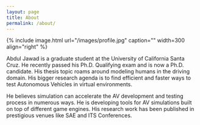 ```yaml
---
layout: page
title: About
permalink: /about/
---
```


{% include image.html url="/images/profile.jpg" caption="" width=300 align="right" %}




Abdul Jawad is a graduate student at the University of California Santa Cruz. He recently passed his Ph.D. Qualifying exam and is now a Ph.D. candidate. His thesis topic roams around modeling humans in the driving domain. His bigger research agenda is to find efficient and faster ways to test Autonomous Vehicles in virtual environments. 

He believes simulation can accelerate the AV development and testing process in numerous ways. He is developing tools for AV simulations built on top of different game engines. His research work has been published in prestigious venues like SAE and ITS Conferences.




